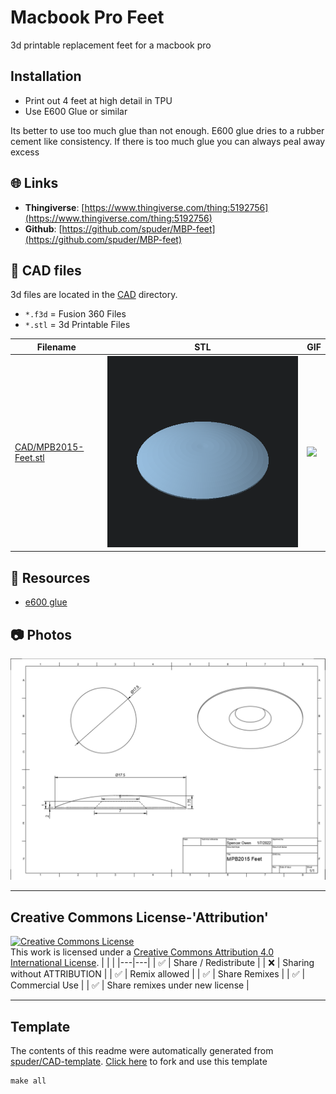 
# Macbook Pro Feet
3d printable replacement feet for a macbook pro

## Installation

- Print out 4 feet at high detail in TPU
- Use E600 Glue or similar

Its better to use too much glue than not enough. E600 glue dries to a rubber cement like consistency. If there is too much glue you can always peal away excess



## :globe_with_meridians: Links



- **Thingiverse**: [https://www.thingiverse.com/thing:5192756](https://www.thingiverse.com/thing:5192756)
- **Github**: [https://github.com/spuder/MBP-feet](https://github.com/spuder/MBP-feet)

## :triangular_ruler: CAD files

3d files are located in the [CAD](./CAD) directory.
- `*.f3d` = Fusion 360 Files
- `*.stl` = 3d Printable Files

| Filename | STL | GIF | 
| --- | --- | --- | 
| [CAD/MPB2015-Feet.stl](./CAD%2FMPB2015-Feet.stl) | ![](./CAD%2FMPB2015-Feet.png) | ![](./CAD%2FMPB2015-Feet.gif) | 

## :notebook: Resources
- [e600 glue](https://www.amazon.com/E6000-230010-Craft-Adhesive-Ounces/dp/B007TSYNG8)

## :camera: Photos
![](photos%2FMPB2015-Feet.png)

---

## Creative Commons License-'Attribution'
<a rel="license" href="http://creativecommons.org/licenses/by/4.0/"><img alt="Creative Commons License" style="border-width:0" src="https://i.creativecommons.org/l/by/4.0/88x31.png" /></a><br />This work is licensed under a <a rel="license" href="http://creativecommons.org/licenses/by/4.0/">Creative Commons Attribution 4.0 International License</a>.
|  |  | 
|---|---|
| :white_check_mark: | Share / Redistribute | 
| :x: | Sharing without ATTRIBUTION |
| :white_check_mark: | Remix allowed | 
| :white_check_mark: | Share Remixes | 
| :white_check_mark: | Commercial Use | 
| :white_check_mark: | Share remixes under new license | 


---
## Template
The contents of this readme were automatically generated from [spuder/CAD-template](https://github.com/spuder/CAD-template). 
[Click here](https://github.com/spuder/CAD-template/generate) to fork and use this template

```
make all
```